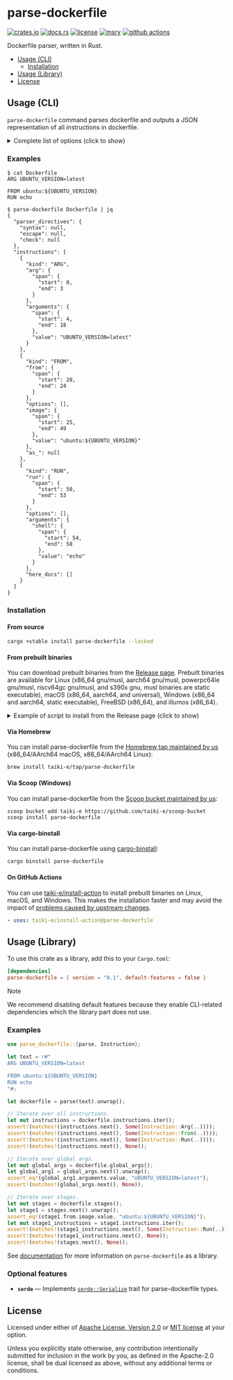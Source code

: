# parse-dockerfile

[![crates.io](https://img.shields.io/crates/v/parse-dockerfile?style=flat-square&logo=rust)](https://crates.io/crates/parse-dockerfile)
[![docs.rs](https://img.shields.io/badge/docs.rs-parse--dockerfile-blue?style=flat-square&logo=docs.rs)](https://docs.rs/parse-dockerfile)
[![license](https://img.shields.io/badge/license-Apache--2.0_OR_MIT-blue?style=flat-square)](#license)
[![msrv](https://img.shields.io/badge/msrv-1.80-blue?style=flat-square&logo=rust)](https://www.rust-lang.org)
[![github actions](https://img.shields.io/github/actions/workflow/status/taiki-e/parse-dockerfile/ci.yml?branch=main&style=flat-square&logo=github)](https://github.com/taiki-e/parse-dockerfile/actions)

Dockerfile parser, written in Rust.

- [Usage (CLI)](#usage-cli)
  - [Installation](#installation)
- [Usage (Library)](#usage-library)
- [License](#license)

## Usage (CLI)

`parse-dockerfile` command parses dockerfile and outputs a JSON representation
of all instructions in dockerfile.

<details>
<summary>Complete list of options (click to show)</summary>

<!-- readme-long-help:start -->
```console
$ parse-dockerfile --help
parse-dockerfile

Parse a dockerfile and output a JSON representation of all instructions in dockerfile.

USAGE:
    parse-dockerfile [OPTIONS] <PATH>

ARGS:
    <PATH>       Path to the dockerfile (use '-' for standard input)

OPTIONS:
    -h, --help                        Print help information
    -V, --version                     Print version information
```
<!-- readme-long-help:end -->

</details>

<!-- omit in toc -->
### Examples

```console
$ cat Dockerfile
ARG UBUNTU_VERSION=latest

FROM ubuntu:${UBUNTU_VERSION}
RUN echo

$ parse-dockerfile Dockerfile | jq
{
  "parser_directives": {
    "syntax": null,
    "escape": null,
    "check": null
  },
  "instructions": [
    {
      "kind": "ARG",
      "arg": {
        "span": {
          "start": 0,
          "end": 3
        }
      },
      "arguments": {
        "span": {
          "start": 4,
          "end": 18
        },
        "value": "UBUNTU_VERSION=latest"
      }
    },
    {
      "kind": "FROM",
      "from": {
        "span": {
          "start": 20,
          "end": 24
        }
      },
      "options": [],
      "image": {
        "span": {
          "start": 25,
          "end": 49
        },
        "value": "ubuntu:${UBUNTU_VERSION}"
      },
      "as_": null
    },
    {
      "kind": "RUN",
      "run": {
        "span": {
          "start": 50,
          "end": 53
        }
      },
      "options": [],
      "arguments": {
        "shell": {
          "span": {
            "start": 54,
            "end": 58
          },
          "value": "echo"
        }
      },
      "here_docs": []
    }
  ]
}
```

### Installation

<!-- omit in toc -->
#### From source

```sh
cargo +stable install parse-dockerfile --locked
```

<!-- omit in toc -->
#### From prebuilt binaries

You can download prebuilt binaries from the [Release page](https://github.com/taiki-e/parse-dockerfile/releases).
Prebuilt binaries are available for Linux (x86_64 gnu/musl, aarch64 gnu/musl, powerpc64le gnu/musl, riscv64gc gnu/musl, and s390x gnu, musl binaries are static executable), macOS (x86_64, aarch64, and universal), Windows (x86_64 and aarch64, static executable), FreeBSD (x86_64), and illumos (x86_64).

<details>
<summary>Example of script to install from the Release page (click to show)</summary>

```sh
# Get host target
host=$(rustc -vV | grep '^host:' | cut -d' ' -f2)
# Download binary and install to $HOME/.cargo/bin
curl --proto '=https' --tlsv1.2 -fsSL "https://github.com/taiki-e/parse-dockerfile/releases/latest/download/parse-dockerfile-$host.tar.gz" \
  | tar xzf - -C "$HOME/.cargo/bin"
```

</details>

<!-- omit in toc -->
#### Via Homebrew

You can install parse-dockerfile from the [Homebrew tap maintained by us](https://github.com/taiki-e/homebrew-tap/blob/HEAD/Formula/parse-dockerfile.rb) (x86_64/AArch64 macOS, x86_64/AArch64 Linux):

```sh
brew install taiki-e/tap/parse-dockerfile
```

<!-- omit in toc -->
#### Via Scoop (Windows)

You can install parse-dockerfile from the [Scoop bucket maintained by us](https://github.com/taiki-e/scoop-bucket/blob/HEAD/bucket/parse-dockerfile.json):

```sh
scoop bucket add taiki-e https://github.com/taiki-e/scoop-bucket
scoop install parse-dockerfile
```

<!-- omit in toc -->
#### Via cargo-binstall

You can install parse-dockerfile using [cargo-binstall](https://github.com/cargo-bins/cargo-binstall):

```sh
cargo binstall parse-dockerfile
```

<!-- omit in toc -->
#### On GitHub Actions

You can use [taiki-e/install-action](https://github.com/taiki-e/install-action) to install prebuilt binaries on Linux, macOS, and Windows.
This makes the installation faster and may avoid the impact of [problems caused by upstream changes](https://github.com/tokio-rs/bytes/issues/506).

```yaml
- uses: taiki-e/install-action@parse-dockerfile
```

## Usage (Library)

<!-- tidy:sync-markdown-to-rustdoc:start:src/lib.rs -->

To use this crate as a library, add this to your `Cargo.toml`:

```toml
[dependencies]
parse-dockerfile = { version = "0.1", default-features = false }
```

> [!NOTE]
> We recommend disabling default features because they enable CLI-related
> dependencies which the library part does not use.

<!-- omit in toc -->
### Examples

```rust
use parse_dockerfile::{parse, Instruction};

let text = r#"
ARG UBUNTU_VERSION=latest

FROM ubuntu:${UBUNTU_VERSION}
RUN echo
"#;

let dockerfile = parse(text).unwrap();

// Iterate over all instructions.
let mut instructions = dockerfile.instructions.iter();
assert!(matches!(instructions.next(), Some(Instruction::Arg(..))));
assert!(matches!(instructions.next(), Some(Instruction::From(..))));
assert!(matches!(instructions.next(), Some(Instruction::Run(..))));
assert!(matches!(instructions.next(), None));

// Iterate over global args.
let mut global_args = dockerfile.global_args();
let global_arg1 = global_args.next().unwrap();
assert_eq!(global_arg1.arguments.value, "UBUNTU_VERSION=latest");
assert!(matches!(global_args.next(), None));

// Iterate over stages.
let mut stages = dockerfile.stages();
let stage1 = stages.next().unwrap();
assert_eq!(stage1.from.image.value, "ubuntu:${UBUNTU_VERSION}");
let mut stage1_instructions = stage1.instructions.iter();
assert!(matches!(stage1_instructions.next(), Some(Instruction::Run(..))));
assert!(matches!(stage1_instructions.next(), None));
assert!(matches!(stages.next(), None));
```

<!-- tidy:sync-markdown-to-rustdoc:ignore:start -->

See [documentation](https://docs.rs/parse-dockerfile) for more information on
`parse-dockerfile` as a library.

<!-- tidy:sync-markdown-to-rustdoc:ignore:end -->

<!-- omit in toc -->
### Optional features

- **`serde`** — Implements [`serde::Serialize`] trait for parse-dockerfile types.

[`serde::Serialize`]: https://docs.rs/serde/latest/serde/trait.Serialize.html

<!-- tidy:sync-markdown-to-rustdoc:end -->

## License

Licensed under either of [Apache License, Version 2.0](LICENSE-APACHE) or
[MIT license](LICENSE-MIT) at your option.

Unless you explicitly state otherwise, any contribution intentionally submitted
for inclusion in the work by you, as defined in the Apache-2.0 license, shall
be dual licensed as above, without any additional terms or conditions.
